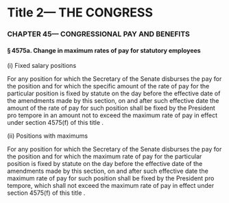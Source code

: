 
# Title 2— THE CONGRESS
### CHAPTER 45— CONGRESSIONAL PAY AND BENEFITS
#### § 4575a. Change in maximum rates of pay for statutory employees

(i) Fixed salary positions

For any position for which the Secretary of the Senate disburses the pay for the position and for which the specific amount of the rate of pay for the particular position is fixed by statute on the day before the effective date of the amendments made by this section, on and after such effective date the amount of the rate of pay for such position shall be fixed by the President pro tempore in an amount not to exceed the maximum rate of pay in effect under section 4575(f) of this title .

(ii) Positions with maximums

For any position for which the Secretary of the Senate disburses the pay for the position and for which the maximum rate of pay for the particular position is fixed by statute on the day before the effective date of the amendments made by this section, on and after such effective date the maximum rate of pay for such position shall be fixed by the President pro tempore, which shall not exceed the maximum rate of pay in effect under section 4575(f) of this title .
